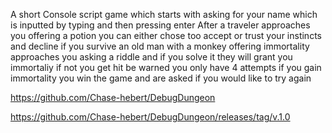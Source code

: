 A short Console script game which starts with asking for your name which is inputted by typing and then pressing enter
After a traveler approaches you offering a potion you can either chose too accept or trust your instincts and decline
if you survive an old man with a monkey offering immortality approaches you asking a riddle and if you solve it they will grant you immortaliy if not you get hit be warned you only have 4 attempts
if you gain immortality you win the game and are asked if you would like to try again

https://github.com/Chase-hebert/DebugDungeon

https://github.com/Chase-hebert/DebugDungeon/releases/tag/v.1.0